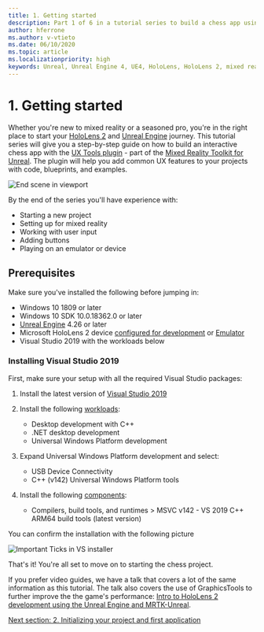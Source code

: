 ```yaml
---
title: 1. Getting started
description: Part 1 of 6 in a tutorial series to build a chess app using Unreal Engine 4 and the Mixed Reality Toolkit UX Tools plugin
author: hferrone
ms.author: v-vtieto
ms.date: 06/10/2020
ms.topic: article
ms.localizationpriority: high
keywords: Unreal, Unreal Engine 4, UE4, HoloLens, HoloLens 2, mixed reality, tutorial, getting started, mrtk, uxt, UX Tools, documentation, mixed reality headset, windows mixed reality headset, virtual reality headset
---
```


# 1. Getting started

Whether you're new to mixed reality or a seasoned pro, you're in the right place to start your [HoloLens 2](../../../index.yml) and [Unreal Engine](https://www.unrealengine.com/en-US/) journey. This tutorial series will give you a step-by-step guide on how to build an interactive chess app with the [UX Tools plugin](https://github.com/microsoft/MixedReality-UXTools-Unreal) - part of the [Mixed Reality Toolkit for Unreal](https://github.com/microsoft/MixedRealityToolkit-Unreal). The plugin will help you add common UX features to your projects with code, blueprints, and examples.

![End scene in viewport](images/unreal-uxt/5-endscene.PNG)

By the end of the series you'll have experience with:
* Starting a new project
* Setting up for mixed reality
* Working with user input
* Adding buttons
* Playing on an emulator or device

## Prerequisites

Make sure you've installed the following before jumping in:
* Windows 10 1809 or later
* Windows 10 SDK 10.0.18362.0 or later
* [Unreal Engine](https://www.unrealengine.com/en-US/get-now) 4.26 or later
* Microsoft HoloLens 2 device [configured for development](../../advanced-concepts/using-visual-studio.md#enabling-developer-mode) or [Emulator](../../advanced-concepts/using-the-hololens-emulator.md#hololens-2-emulator-overview)
* Visual Studio 2019 with the workloads below

### Installing Visual Studio 2019

First, make sure your setup with all the required Visual Studio packages:
1. Install the latest version of [Visual Studio 2019](https://visualstudio.microsoft.com/downloads/)
1. Install the following [workloads](/visualstudio/install/modify-visual-studio#modify-workloads):
    * Desktop development with C++
    * .NET desktop development
    * Universal Windows Platform development
1. Expand Universal Windows Platform development and select:
    * USB Device Connectivity
    * C++ (v142) Universal Windows Platform tools

1. Install the following [components](/visualstudio/install/modify-visual-studio#modify-individual-components):
    * Compilers, build tools, and runtimes > MSVC v142 - VS 2019 C++ ARM64 build tools (latest version)

You can confirm the installation with the following picture

![Important Ticks in VS installer](images/unreal-uxt/1-install-the-tools.png)

That's it! You're all set to move on to starting the chess project.

If you prefer video guides, we have a talk that covers a lot of the same information as this tutorial. The talk also covers the use of GraphicsTools to further improve the the game's performance: [Intro to HoloLens 2 development using the Unreal Engine and MRTK-Unreal](https://www.youtube.com/watch?v=avTjzrv1jmc).

[Next section: 2. Initializing your project and first application](unreal-uxt-ch2.md)